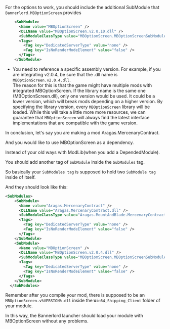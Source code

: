For the options to work, you should include the additional SubModule that ``Bannerlord.MBOptionScreen`` provides
```xml
    <SubModule>
      <Name value="MBOptionScreen" />
      <DLLName value="MBOptionScreen.v2.0.10.dll" />
      <SubModuleClassType value="MBOptionScreen.MBOptionScreenSubModuleV2010" />
      <Tags>
        <Tag key="DedicatedServerType" value="none" />
        <Tag key="IsNoRenderModeElement" value="false" />
      </Tags>
    </SubModule>
```
* You need to reference a specific assembly version. For example, if you are integrating v2.0.4, be sure that the .dll name is ``MBOptionScreen.v2.0.4.dll``.  
The reason for this is that the game might have multiple mods with integrated MBOptionScreen. If the library name is the same one (MBOptionScreen.dll), only one version would be used. It could be a lower version, which will break mods depending on a higher version. By specifying the library version, every ``MBOptionScreen`` library will be loaded. While this will take a little more more resources, we can guarantee that ``MBOptionScreen`` will always find the latest interface implementations that are compatible with the game version.

In conclusion, let's say you are making a mod Aragas.MercenaryContract.

And you would like to use MBOptionScreen as a dependency.

Instead of your old ways with ModLib(when you add a DependedModule).

You should add another tag of `SubModule` inside the `SubModules` tag.

So basically your `SubModules tag` is supposed to hold two `SubModule tag` inside of itself.

And they should look like this:
```xml
<SubModules>
    <SubModule>
      <Name value="Aragas.MercenaryContract" />
      <DLLName value="Aragas.MercenaryContract.dll" />
      <SubModuleClassType value="Aragas.MountAndBlade.MercenaryContractSubModule" />
      <Tags>
        <Tag key="DedicatedServerType" value="none" />
        <Tag key="IsNoRenderModeElement" value="false" />
      </Tags>
    </SubModule>
    <SubModule>
      <Name value="MBOptionScreen" />
      <DLLName value="MBOptionScreen.v2.0.4.dll" />
      <SubModuleClassType value="MBOptionScreen.MBOptionScreenSubModule" />
      <Tags>
        <Tag key="DedicatedServerType" value="none" />
        <Tag key="IsNoRenderModeElement" value="false" />
      </Tags>
    </SubModule>
  </SubModules>
```

Remember after you compile your mod, there is supposed to be an `MBOptionScreen.v%VERSION%.dll` inside the `Win64_Shipping_Client` folder of your module.

In this way, the Bannerlord launcher should load your module with MBOptionScreen without any problems.